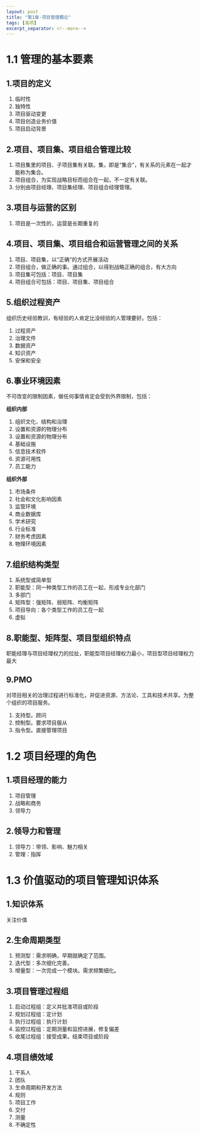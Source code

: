 ```yaml
---
layout: post
title: "第1章-项目管理概论"
tags: [高项]
excerpt_separator: <!--more-->
---
```


# 1.1 管理的基本要素
## 1.项目的定义
1. 临时性
2. 独特性
3. 项目驱动变更
4. 项目创造业务价值
5. 项目启动背景
<!--more-->

## 2.项目、项目集、项目组合管理比较
1. 项目集里的项目、子项目集有关联。集，即是“集合”，有关系的元素在一起才能称为集合。
2. 项目组合，为实现战略目标而组合在一起，不一定有关联。
3. 分别由项目经理、项目集经理、项目组合经理管理。
   
## 3.项目与运营的区别
1. 项目是一次性的，运营是长期重复的

## 4.项目、项目集、项目组合和运营管理之间的关系
1. 项目、项目集，以“正确”的方式开展活动
2. 项目组合，做正确的事。通过组合，以得到战略正确的组合，有大方向
3. 项目集可包括：项目、项目集
4. 项目组合可包括：项目、项目集、项目组合

## 5.组织过程资产
组织历史经验教训，有经验的人肯定比没经验的人管理要好。包括：
1. 过程资产
2. 治理文件
3. 数据资产
4. 知识资产
5. 安保和安全

## 6.事业环境因素
不可改变的限制因素，做任何事情肯定会受到外界限制，包括：

**组织内部**
1. 组织文化、结构和治理
2. 设置和资源的物理分布
3. 设置和资源的物理分布
4. 基础设施
5. 信息技术软件
6. 资源可用性
7. 员工能力

**组织外部**
1. 市场条件
2. 社会和文化影响因素
3. 监管环境
4. 商业数据库
5. 学术研究
6. 行业标准
7. 财务考虑因素
8. 物理环境因素

## 7.组织结构类型
1. 系统型或简单型
2. 职能型：同一种类型工作的员工在一起，形成专业化部门
3. 多部门
4. 矩阵型：强矩阵、弱矩阵、均衡矩阵
5. 项目导向：各个类型工作的员工在一起
6. 虚拟

## 8.职能型、矩阵型、项目型组织特点
职能经理与项目经理权力的拉扯，职能型项目经理权力最小，项目型项目经理权力最大

## 9.PMO
对项目相关的治理过程进行标准化，并促进资源、方法论、工具和技术共享。为整个组织的项目服务。
1. 支持型。顾问
2. 控制型。要求项目服从
3. 指令型。直接管理项目

# 1.2 项目经理的角色
## 1.项目经理的能力
1. 项目管理
2. 战略和商务
3. 领导力

## 2.领导力和管理
1. 领导力：带领、影响、魅力相关
2. 管理：指挥

# 1.3 价值驱动的项目管理知识体系
## 1.知识体系
关注价值

## 2.生命周期类型
1. 预测型：需求明确，早期就确定了范围。
2. 迭代型：多次细化完善。
3. 增量型：一次完成一个模块。需求频繁细化。

## 3.项目管理过程组
1. 启动过程组：定义并批准项目或阶段
2. 规划过程组：定计划
3. 执行过程组：执行计划
4. 监控过程组：定期测量和监控进展，修复偏差
5. 收尾过程组：接受成果，结束项目或阶段

## 4.项目绩效域
1. 干系人
2. 团队
3. 生命周期和开发方法
4. 规则
5. 项目工作
6. 交付
7. 测量
8. 不确定性